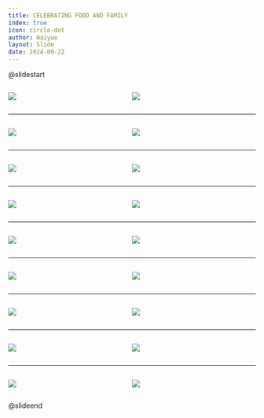 ```yaml
---
title: CELEBRATING FOOD AND FAMILY
index: true
icon: circle-dot
author: Haiyue
layout: Slide
date: 2024-09-22
---
```

 
@slidestart

<div style="display:flex">
<div style="flex:1">

![](https://raw.githubusercontent.com/yclord/reading/refs/heads/master/english/Level-N/CELEBRATING%20FOOD%20AND%20FAMILY/001.webp)
</div>
<div style="flex:1">

![](https://raw.githubusercontent.com/yclord/reading/refs/heads/master/english/Level-N/CELEBRATING%20FOOD%20AND%20FAMILY/002.webp)
</div>
</div>

---

<div style="display:flex">
<div style="flex:1">

![](https://raw.githubusercontent.com/yclord/reading/refs/heads/master/english/Level-N/CELEBRATING%20FOOD%20AND%20FAMILY/003.webp)
</div>
<div style="flex:1">

![](https://raw.githubusercontent.com/yclord/reading/refs/heads/master/english/Level-N/CELEBRATING%20FOOD%20AND%20FAMILY/004.webp)
</div>
</div>

---

<div style="display:flex">
<div style="flex:1">

![](https://raw.githubusercontent.com/yclord/reading/refs/heads/master/english/Level-N/CELEBRATING%20FOOD%20AND%20FAMILY/005.webp)
</div>
<div style="flex:1">

![](https://raw.githubusercontent.com/yclord/reading/refs/heads/master/english/Level-N/CELEBRATING%20FOOD%20AND%20FAMILY/006.webp)
</div>
</div>

---

<div style="display:flex">
<div style="flex:1">

![](https://raw.githubusercontent.com/yclord/reading/refs/heads/master/english/Level-N/CELEBRATING%20FOOD%20AND%20FAMILY/007.webp)
</div>
<div style="flex:1">

![](https://raw.githubusercontent.com/yclord/reading/refs/heads/master/english/Level-N/CELEBRATING%20FOOD%20AND%20FAMILY/008.webp)
</div>
</div>

---

<div style="display:flex">
<div style="flex:1">

![](https://raw.githubusercontent.com/yclord/reading/refs/heads/master/english/Level-N/CELEBRATING%20FOOD%20AND%20FAMILY/009.webp)
</div>
<div style="flex:1">

![](https://raw.githubusercontent.com/yclord/reading/refs/heads/master/english/Level-N/CELEBRATING%20FOOD%20AND%20FAMILY/010.webp)
</div>
</div>

---

<div style="display:flex">
<div style="flex:1">

![](https://raw.githubusercontent.com/yclord/reading/refs/heads/master/english/Level-N/CELEBRATING%20FOOD%20AND%20FAMILY/011.webp)
</div>
<div style="flex:1">

![](https://raw.githubusercontent.com/yclord/reading/refs/heads/master/english/Level-N/CELEBRATING%20FOOD%20AND%20FAMILY/012.webp)
</div>
</div>

---

<div style="display:flex">
<div style="flex:1">

![](https://raw.githubusercontent.com/yclord/reading/refs/heads/master/english/Level-N/CELEBRATING%20FOOD%20AND%20FAMILY/013.webp)
</div>
<div style="flex:1">

![](https://raw.githubusercontent.com/yclord/reading/refs/heads/master/english/Level-N/CELEBRATING%20FOOD%20AND%20FAMILY/014.webp)
</div>
</div>

---

<div style="display:flex">
<div style="flex:1">

![](https://raw.githubusercontent.com/yclord/reading/refs/heads/master/english/Level-N/CELEBRATING%20FOOD%20AND%20FAMILY/015.webp)
</div>
<div style="flex:1">

![](https://raw.githubusercontent.com/yclord/reading/refs/heads/master/english/Level-N/CELEBRATING%20FOOD%20AND%20FAMILY/016.webp)
</div>
</div>

---

<div style="display:flex">
<div style="flex:1">

![](https://raw.githubusercontent.com/yclord/reading/refs/heads/master/english/Level-N/CELEBRATING%20FOOD%20AND%20FAMILY/017.webp)
</div>
<div style="flex:1">

![](https://raw.githubusercontent.com/yclord/reading/refs/heads/master/english/Level-N/CELEBRATING%20FOOD%20AND%20FAMILY/018.webp)
</div>
</div>

@slideend